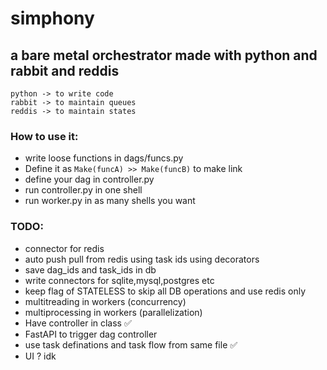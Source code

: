 # simphony

## a bare metal orchestrator made with python and rabbit and reddis

```
python -> to write code
rabbit -> to maintain queues
reddis -> to maintain states
```

### How to use it:
- write loose functions in dags/funcs.py
- Define it as ``` Make(funcA) >> Make(funcB) ``` to make link
- define your dag in controller.py
- run controller.py in one shell
- run worker.py in as many shells you want


### TODO:
- connector for redis
- auto push pull from redis using task ids using decorators
- save dag_ids and task_ids in db 
- write connectors for sqlite,mysql,postgres etc
- keep flag of STATELESS to skip all DB operations and use redis only
- multitreading in workers (concurrency)
- multiprocessing in workers (parallelization)
- Have controller in class ✅
- FastAPI to trigger dag controller
- use task definations and task flow from same file ✅
- UI ? idk 





